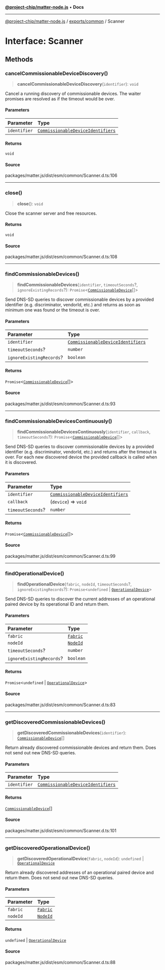 [**@project-chip/matter-node.js**](../../../README.md) • **Docs**

***

[@project-chip/matter-node.js](../../../modules.md) / [exports/common](../README.md) / Scanner

# Interface: Scanner

## Methods

### cancelCommissionableDeviceDiscovery()

> **cancelCommissionableDeviceDiscovery**(`identifier`): `void`

Cancel a running discovery of commissionable devices. The waiter promises are resolved as if the timeout would
be over.

#### Parameters

| Parameter | Type |
| :------ | :------ |
| `identifier` | [`CommissionableDeviceIdentifiers`](../README.md#commissionabledeviceidentifiers) |

#### Returns

`void`

#### Source

packages/matter.js/dist/esm/common/Scanner.d.ts:106

***

### close()

> **close**(): `void`

Close the scanner server and free resources.

#### Returns

`void`

#### Source

packages/matter.js/dist/esm/common/Scanner.d.ts:108

***

### findCommissionableDevices()

> **findCommissionableDevices**(`identifier`, `timeoutSeconds`?, `ignoreExistingRecords`?): `Promise`\<[`CommissionableDevice`](../README.md#commissionabledevice)[]\>

Send DNS-SD queries to discover commissionable devices by a provided identifier (e.g. discriminator,
vendorId, etc.) and returns as soon as minimum one was found or the timeout is over.

#### Parameters

| Parameter | Type |
| :------ | :------ |
| `identifier` | [`CommissionableDeviceIdentifiers`](../README.md#commissionabledeviceidentifiers) |
| `timeoutSeconds`? | `number` |
| `ignoreExistingRecords`? | `boolean` |

#### Returns

`Promise`\<[`CommissionableDevice`](../README.md#commissionabledevice)[]\>

#### Source

packages/matter.js/dist/esm/common/Scanner.d.ts:93

***

### findCommissionableDevicesContinuously()

> **findCommissionableDevicesContinuously**(`identifier`, `callback`, `timeoutSeconds`?): `Promise`\<[`CommissionableDevice`](../README.md#commissionabledevice)[]\>

Send DNS-SD queries to discover commissionable devices by a provided identifier (e.g. discriminator,
vendorId, etc.) and returns after the timeout is over. For each new discovered device the provided callback is
called when it is discovered.

#### Parameters

| Parameter | Type |
| :------ | :------ |
| `identifier` | [`CommissionableDeviceIdentifiers`](../README.md#commissionabledeviceidentifiers) |
| `callback` | (`device`) => `void` |
| `timeoutSeconds`? | `number` |

#### Returns

`Promise`\<[`CommissionableDevice`](../README.md#commissionabledevice)[]\>

#### Source

packages/matter.js/dist/esm/common/Scanner.d.ts:99

***

### findOperationalDevice()

> **findOperationalDevice**(`fabric`, `nodeId`, `timeoutSeconds`?, `ignoreExistingRecords`?): `Promise`\<`undefined` \| [`OperationalDevice`](../README.md#operationaldevice)\>

Send DNS-SD queries to discover the current addresses of an operational paired device by its operational ID
and return them.

#### Parameters

| Parameter | Type |
| :------ | :------ |
| `fabric` | [`Fabric`](../../fabric/classes/Fabric.md) |
| `nodeId` | [`NodeId`](../../datatype/README.md#nodeid) |
| `timeoutSeconds`? | `number` |
| `ignoreExistingRecords`? | `boolean` |

#### Returns

`Promise`\<`undefined` \| [`OperationalDevice`](../README.md#operationaldevice)\>

#### Source

packages/matter.js/dist/esm/common/Scanner.d.ts:83

***

### getDiscoveredCommissionableDevices()

> **getDiscoveredCommissionableDevices**(`identifier`): [`CommissionableDevice`](../README.md#commissionabledevice)[]

Return already discovered commissionable devices and return them. Does not send out new DNS-SD queries.

#### Parameters

| Parameter | Type |
| :------ | :------ |
| `identifier` | [`CommissionableDeviceIdentifiers`](../README.md#commissionabledeviceidentifiers) |

#### Returns

[`CommissionableDevice`](../README.md#commissionabledevice)[]

#### Source

packages/matter.js/dist/esm/common/Scanner.d.ts:101

***

### getDiscoveredOperationalDevice()

> **getDiscoveredOperationalDevice**(`fabric`, `nodeId`): `undefined` \| [`OperationalDevice`](../README.md#operationaldevice)

Return already discovered addresses of an operational paired device and return them. Does not send out new
DNS-SD queries.

#### Parameters

| Parameter | Type |
| :------ | :------ |
| `fabric` | [`Fabric`](../../fabric/classes/Fabric.md) |
| `nodeId` | [`NodeId`](../../datatype/README.md#nodeid) |

#### Returns

`undefined` \| [`OperationalDevice`](../README.md#operationaldevice)

#### Source

packages/matter.js/dist/esm/common/Scanner.d.ts:88
